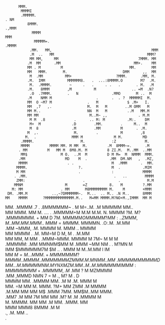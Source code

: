
          MMM.                                                                  
           MMMMI                                                                
           .MMMMM.                                                         . NM 
              8MMM.                                                      .,MMM  
                MMMM                                                     MMM    
                 MMMMM=.                                              .MMMM     
               .MM.   MM,                                             MMM       
               .M  ..   MM                                          MMM?        
               MM MM,     MM                                    7MMM. MM        
              .M  MM      .MM                                 MM+.    MM        
              MM . M         M                              MM.       MM        
              MM   MMM.       M.                         DMM      ,,  MM        
               M  .MM          MM+                    ?MMM.      .MM, M.        
              .M.  IMM          MMMMMM8.   .  ...:8MMMM.O        M7  .M.        
               M.  .MMMM.        ~     .   .     . .   .       . M.  .M         
              .M.   8MMM        ,M          M                .. =M  .N?         
               .O  .7MMM.       .   N               .MMO       M ..  M          
              .M    NMM M                    .      .  . ?  MMMMMI  M.          
              MM  O ~M7 M                .   M             $ .M+   I.           
              MM  ,7   ,.                M.  M   M        ..M OMM   M           
              MM M..                     NN  M   M         ..M   MM.M           
              MM MM                       M..M~ ,,              . M.M           
               M M  .8             .      .. M: M          .M:.    DM           
               M+  M              .D        .MM.        .     M..  M            
               M  8               .M        .MM         M      . .M.            
              M  ,.                M.        .          M        ,8             
             M.  .                MMM M              M M.         MD            
           .MMMM.                     M.            :Z             M.           
           MMMM         MMMM MM. M MM  M.         .M  8MMM~=.      .M           
          . MM         M   MM M  8M8.M. M         8 ZI.M.  M..MM  ..MM          
           MM$               M O.  ..M  M         D M M=  M  NMMM  MMM.         
          .MM                  MD    M  .          .MM  DM.NM   ,  .MZ,         
          MMMM                  . .                 M  .MMM      .  MM.         
         MMMM.                       ?.             M  .          .MIM          
         M MM                        .              :             MMMM         
        . .MM.                                       .   ..        MMMM         
         ZMM:                          .               .            M.M         
        MMNM                   M       =Z          8.   M         ?.MM          
       M: MM                 . MM       M8MMMMMMMM M.    M        +MMM          
     DM. .MM.M           ..,~7DMMMMMM~.  M...  .. M.. .N M..      8MMM          
    MM    MMMM       ?MMMMMMMMMMMMM.M..   M=MM MMMM.M?NO+M.,IMMM  MM M          
   MM.   .MMMM .7   .    .8MMMMMM~ .  M    M=..M. .M MMMMM        MM..          
  MM MMM. MM M.    .... .   .MMMMM+M M.M    M.M.  N. MMMM  ?M.    M?            
.MMMMMMM. +  MM D         7M.    MMMMM$OMMMMM?MM:.. ZMMM,M    .. MM             
    .MM.     MM M            ..  ~MMM=MMM$M.    MMMMN. .O:.M. .M.MM             
   .MM       ~MMM,           .M.  MMMM    M.    MMM       ..  MMMM              
   MM         MMMM        .   .M.  MM=M   D   M, M         . .M.MM              
  MM MM,       M MM   .  .MMM~MMM. MMMM      M 7M~         M M   M              
.MMMMM:          .MM  MMNMM$MM   M  .MMM   ~MM NM . .     M?MN   M              
   IMM            $MMMMMM7M      $M   ..   .  MMM M M..M.MM I    IM             
   MM              $M=M  ..       .MMM.    +MMM  MMMM?MMMM .     .M             
  MM   M.                           .MMMMMMMZ       MMM.M.        MN            
 MM..MM                                                         ~ .M            
MMMMMMM                                                         MMDMM           
 .. .M.                                                          MMMMM          
    NM      .                         MYNX                       MZ  M.         
    MM   ..M                                                 ..   M.            
    MM   MMM                                                  MI   M            
    MM:MMMMM    M                                              MM+.MM           
    MMM,. M$  .MM      ?                                   M    MZMMMM          
         .MM ,MMMD    NMN       7       =      M    .,     M?   M   . D         
          MMMM  MM. .MMMM      MM.     .M      M    .M.    MMM  M               
          MM.   =M  MM  M.    MMM.     ?M+     MM   ZMM   .M MMMM      
                .M.MM   MM   MM M$    .MMM    7MM.  MM$M..MM  MMM.      
                .MM7    .M  MM  7M    MM MM  .M? M .M  .MMMM    M       
                 M.      MMMM.   MM  MM  .M  MM. .MMM.   MM            
                         MMM      MMM8    8MMM    .M      M            
                         .,       .M.      MM      ..                    
                                   .                                            